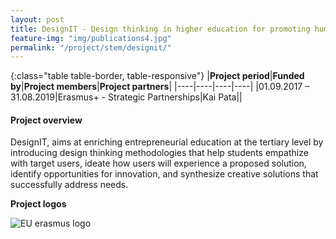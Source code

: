 ```yaml
---
layout: post
title: DesignIT - Design thinking in higher education for promoting human-centered innovation in business and society
feature-img: "img/publications4.jpg"
permalink: "/project/stem/designit/"
---
```


{:class="table table-border, table-responsive"}
|**Project period**|**Funded by**|**Project members**|**Project partners**|
|----|----|----|----|
|01.09.2017 – 31.08.2019|Erasmus+ - Strategic Partnerships|Kai Pata||

#### Project overview
DesignIT, aims at enriching entrepreneurial education at the tertiary level by introducing design thinking methodologies that help students empathize with target users, ideate how users will experience a proposed solution, identify opportunities for innovation, and synthesize creative solutions that successfully address needs.

**Project logos**
<div> 
    <img class="img-fluid-innews" src="{{ '/img/financier_logos/erasmus-plus.png' | prepend: site.baseurl }}" alt="EU erasmus logo">
</div>